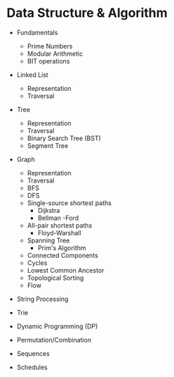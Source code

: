 # Data Structure & Algorithm

* Fundamentals
  * Prime Numbers
  * Modular Arithmetic
  * BIT operations


* Linked List
  * Representation
  * Traversal

* Tree
  * Representation
  * Traversal
  * Binary Search Tree (BST)
  * Segment Tree


* Graph
  * Representation
  * Traversal
  * BFS
  * DFS
  * Single-source shortest paths
    * Dijkstra
    * Bellman -Ford
  * All-pair shortest paths
    * Floyd-Warshall
  * Spanning Tree
    * Prim's Algorithm
  * Connected Components
  * Cycles
  * Lowest Common Ancestor
  * Topological Sorting
  * Flow


* String Processing

* Trie

* Dynamic Programming (DP)

* Permutation/Combination

* Sequences

* Schedules
